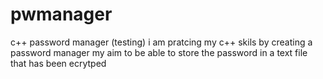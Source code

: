 # pwmanager
c++ password manager (testing)
i am pratcing my c++ skils by creating a password manager
my aim to be able to store the password in a text file that has been ecrytped
